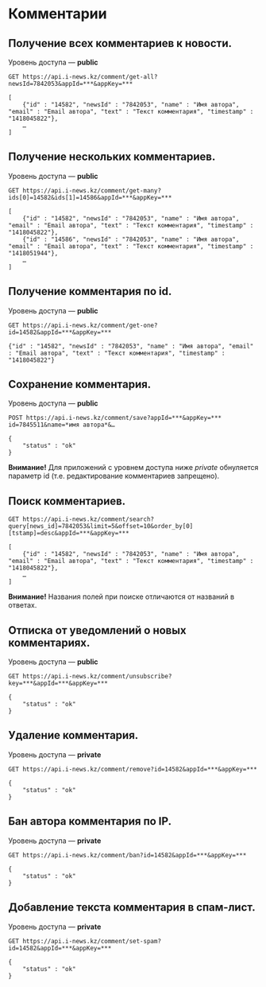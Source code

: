 Комментарии
===========

Получение всех комментариев к новости.
-----------------------------
Уровень доступа — **public**

```
GET https://api.i-news.kz/comment/get-all?newsId=7842053&appId=***&appKey=***
```

```
[
    {"id" : "14582", "newsId" : "7842053", "name" : "Имя автора", "email" : "Email автора", "text" : "Текст комментария", "timestamp" : "1418045822"},
    …
]
```

Получение нескольких комментариев.
-----------------------------
Уровень доступа — **public**

```
GET https://api.i-news.kz/comment/get-many?ids[0]=14582&ids[1]=14586&appId=***&appKey=***
```

```
[
    {"id" : "14582", "newsId" : "7842053", "name" : "Имя автора", "email" : "Email автора", "text" : "Текст комментария", "timestamp" : "1418045822"},
    {"id" : "14586", "newsId" : "7842053", "name" : "Имя автора", "email" : "Email автора", "text" : "Текст комментария", "timestamp" : "1418051944"},
    …
]
```

Получение комментария по id.
-----------------------------
Уровень доступа — **public**

```
GET https://api.i-news.kz/comment/get-one?id=14582&appId=***&appKey=***
```

```
{"id" : "14582", "newsId" : "7842053", "name" : "Имя автора", "email" : "Email автора", "text" : "Текст комментария", "timestamp" : "1418045822"}
```

Сохранение комментария.
------------------------------------------
Уровень доступа — **public**

```
POST https://api.i-news.kz/comment/save?appId=***&appKey=***
id=7845511&name=*имя автора*&…
```

```
{
    "status" : "ok"
}
```

**Внимание!** Для приложений с уровнем доступа ниже *private* обнуляется параметр id (т.е. редактирование комментариев запрещено).

Поиск комментариев.
-------------------

```
GET https://api.i-news.kz/comment/search?query[news_id]=7842053&limit=5&offset=10&order_by[0][tstamp]=desc&appId=***&appKey=***
```

```
[
    {"id" : "14582", "newsId" : "7842053", "name" : "Имя автора", "email" : "Email автора", "text" : "Текст комментария", "timestamp" : "1418045822"},
    …
]
```

**Внимание!** Названия полей при поиске отличаются от названий в ответах.


Отписка от уведомлений о новых комментарияx.
-----------------------------
Уровень доступа — **public**

```
GET https://api.i-news.kz/comment/unsubscribe?key=***&appId=***&appKey=***
```

```
{
    "status" : "ok"
}
```

Удаление комментария.
------------------------------------------
Уровень доступа — **private**

```
GET https://api.i-news.kz/comment/remove?id=14582&appId=***&appKey=***
```

```
{
    "status" : "ok"
}
```

Бан автора комментария по IP.
------------------------------------------
Уровень доступа — **private**

```
GET https://api.i-news.kz/comment/ban?id=14582&appId=***&appKey=***
```

```
{
    "status" : "ok"
}
```

Добавление текста комментария в спам-лист.
------------------------------------------
Уровень доступа — **private**

```
GET https://api.i-news.kz/comment/set-spam?id=14582&appId=***&appKey=***
```

```
{
    "status" : "ok"
}
```
